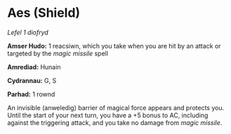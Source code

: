 # Aes (Shield)

*Lefel 1 diofryd*

**Amser Hudo:** 1 reacsiwn, which you take when you are hit by an attack or targeted by the *magic missile* spell

**Amrediad:** Hunain

**Cydrannau:** G, S

**Parhad:** 1 rownd

An invisible (anweledig) barrier of magical force appears and protects you. Until the start of your next turn, you have a +5 bonus to AC, including against the triggering attack, and you take no damage from *magic missile*.